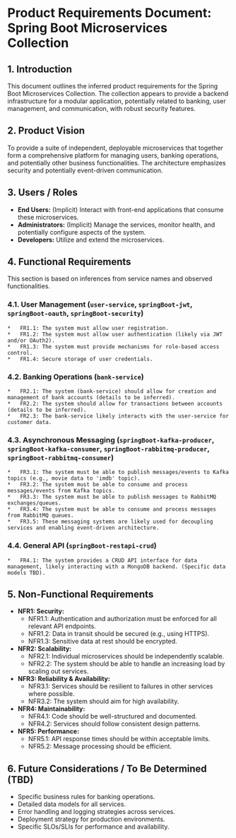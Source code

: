 # Product Requirements Document: Spring Boot Microservices Collection

## 1. Introduction

This document outlines the inferred product requirements for the Spring Boot Microservices Collection. The collection appears to provide a backend infrastructure for a modular application, potentially related to banking, user management, and communication, with robust security features.

## 2. Product Vision

To provide a suite of independent, deployable microservices that together form a comprehensive platform for managing users, banking operations, and potentially other business functionalities. The architecture emphasizes security and potentially event-driven communication.

## 3. Users / Roles

*   **End Users:** (Implicit) Interact with front-end applications that consume these microservices.
*   **Administrators:** (Implicit) Manage the services, monitor health, and potentially configure aspects of the system.
*   **Developers:** Utilize and extend the microservices.

## 4. Functional Requirements

This section is based on inferences from service names and observed functionalities.

### 4.1. User Management (`user-service`, `springBoot-jwt`, `springBoot-oauth`, `springBoot-security`)
    *   FR1.1: The system must allow user registration.
    *   FR1.2: The system must allow user authentication (likely via JWT and/or OAuth2).
    *   FR1.3: The system must provide mechanisms for role-based access control.
    *   FR1.4: Secure storage of user credentials.

### 4.2. Banking Operations (`bank-service`)
    *   FR2.1: The system (bank-service) should allow for creation and management of bank accounts (details to be inferred).
    *   FR2.2: The system should allow for transactions between accounts (details to be inferred).
    *   FR2.3: The bank-service likely interacts with the user-service for customer data.

### 4.3. Asynchronous Messaging (`springBoot-kafka-producer`, `springBoot-kafka-consumer`, `springBoot-rabbitmq-producer`, `springBoot-rabbitmq-consumer`)
    *   FR3.1: The system must be able to publish messages/events to Kafka topics (e.g., movie data to 'imdb' topic).
    *   FR3.2: The system must be able to consume and process messages/events from Kafka topics.
    *   FR3.3: The system must be able to publish messages to RabbitMQ exchanges/queues.
    *   FR3.4: The system must be able to consume and process messages from RabbitMQ queues.
    *   FR3.5: These messaging systems are likely used for decoupling services and enabling event-driven architecture.

### 4.4. General API (`springBoot-restapi-crud`)
    *   FR4.1: The system provides a CRUD API interface for data management, likely interacting with a MongoDB backend. (Specific data models TBD).

## 5. Non-Functional Requirements

*   **NFR1: Security:**
    *   NFR1.1: Authentication and authorization must be enforced for all relevant API endpoints.
    *   NFR1.2: Data in transit should be secured (e.g., using HTTPS).
    *   NFR1.3: Sensitive data at rest should be encrypted.
*   **NFR2: Scalability:**
    *   NFR2.1: Individual microservices should be independently scalable.
    *   NFR2.2: The system should be able to handle an increasing load by scaling out services.
*   **NFR3: Reliability & Availability:**
    *   NFR3.1: Services should be resilient to failures in other services where possible.
    *   NFR3.2: The system should aim for high availability.
*   **NFR4: Maintainability:**
    *   NFR4.1: Code should be well-structured and documented.
    *   NFR4.2: Services should follow consistent design patterns.
*   **NFR5: Performance:**
    *   NFR5.1: API response times should be within acceptable limits.
    *   NFR5.2: Message processing should be efficient.

## 6. Future Considerations / To Be Determined (TBD)

*   Specific business rules for banking operations.
*   Detailed data models for all services.
*   Error handling and logging strategies across services.
*   Deployment strategy for production environments.
*   Specific SLOs/SLIs for performance and availability.
